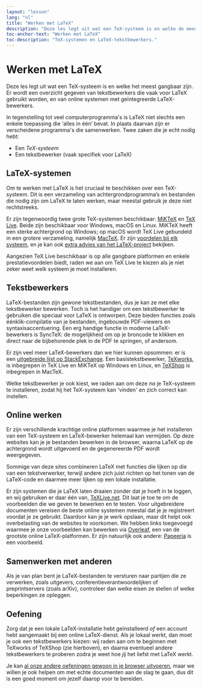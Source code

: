 ```yaml
---
layout: "lesson"
lang: "nl"
title: "Werken met LaTeX"
description: "Deze les legt uit wat een TeX-systeem is en welke de meest gangbare zijn. Er wordt een overzicht gegeven van tekstbewerkers die vaak met LaTeX gebruikt worden, en van online systemen met geïntegreerde LaTeX-bewerkers."
toc-anchor-text: "Werken met LaTeX"
toc-description: "TeX-systemen en LaTeX-tekstbewerkers."
---
```


# Werken met LaTeX

<span
  class="summary">Deze les legt uit wat een TeX-systeem is en welke het meest gangbaar zijn. Er wordt een overzicht gegeven van tekstbewerkers die vaak voor LaTeX gebruikt worden, en van online systemen met geïntegreerde LaTeX-bewerkers.</span>

In tegenstelling tot veel computerprogramma's is LaTeX niet slechts een enkele toepassing die ‘alles in één’ bevat. 
In plaats daarvan zijn er verscheidene programma's die samenwerken.
Twee zaken die je echt nodig hebt:

- Een _TeX-systeem_
- Een tekstbewerker (vaak specifiek voor LaTeX)

## LaTeX-systemen

Om te werken met LaTeX is het cruciaal te beschikken over een TeX-systeem. 
Dit is een verzameling van achtergrondprogramma’s en bestanden die nodig zijn om LaTeX te laten werken, maar meestal gebruik je deze niet rechtstreeks.

Er zijn tegenwoordig twee grote TeX-systemen beschikbaar:
[MiKTeX](https://miktex.org/) en [TeX Live](https://tug.org/texlive). 
Beide zijn beschikbaar voor Windows, macOS en Linux.
MiKTeX heeft een sterke achtergrond op Windows;
op macOS wordt TeX Live gebundeld in een grotere verzameling, namelijk [MacTeX](http://www.tug.org/mactex/).
Er zijn [voordelen bij elk systeem](https://tex.stackexchange.com/questions/20036), en je kan ook [extra advies van het LaTeX-project](https://www.latex-project.org/get/) bekijken.

Aangezien TeX Live beschikbaar is op alle gangbare platformen en enkele prestatievoordelen biedt, raden we aan om TeX Live te kiezen als je niet zeker weet welk systeem je moet installeren.

## Tekstbewerkers

LaTeX-bestanden zijn gewone tekstbestanden, dus je kan ze met elke tekstbewerker bewerken.
Toch is het handiger om een tekstbewerker te gebruiken die speciaal voor LaTeX is ontworpen. 
Deze bieden functies zoals éénklik-compilatie van je bestanden, ingebouwde PDF-viewers en syntaxisaccentuering. 
Een erg handige functie in moderne LaTeX-bewerkers is SyncTeX: de mogelijkheid om op je broncode te klikken en direct naar de bijbehorende plek in de PDF te springen, of andersom.

Er zijn veel meer LaTeX-bewerkers dan we hier kunnen opsommen: 
er is een [uitgebreide lijst op StackExchange](https://tex.stackexchange.com/questions/339/latex-editors-ides).
Een basistekstbewerker, [TeXworks](https://tug.org/texworks), is inbegrepen in TeX Live en MiKTeX op Windows en Linux, en [TeXShop](https://pages.uoregon.edu/koch/texshop/) is inbegrepen in MacTeX.

<p 
  class="hint">Welke tekstbewerker je ook kiest, we raden aan om deze <i>na</i> je TeX-systeem te installeren, zodat hij het TeX-systeem kan 'vinden' en zich correct kan instellen.</p>

## Online werken

Er zijn verschillende krachtige online platformen waarmee je het installeren van een TeX-systeem en LaTeX-bewerker helemaal kan vermijden. 
Op deze websites kan je je bestanden bewerken in de browser, waarna LaTeX op de achtergrond wordt uitgevoerd en de gegenereerde PDF wordt weergegeven.

Sommige van deze sites combineren LaTeX met functies die lijken op die van een tekstverwerker, terwijl andere zich juist richten op het tonen van de LaTeX-code en daarmee meer lijken op een lokale installatie.

Er zijn systemen die je LaTeX laten draaien zonder dat je hoeft in te loggen, en wij gebruiken er daar één van, [TeXLive.net](https://texlive.net).
Dit laat je toe te om de voorbeelden die we geven te bewerken en te testen. 
Voor uitgebreidere documenten vereisen de beste online systemen meestal dat je je registreert voordat je ze gebruikt. 
Daardoor kan je je werk opslaan, maar dit helpt ook overbelasting van de websites te voorkomen. 
We hebben links toegevoegd waarmee je onze voorbeelden kan bewerken via [Overleaf](https://www.overleaf.com), een van de grootste online LaTeX-platformen. 
Er zijn natuurlijk ook andere: [Papeeria](https://papeeria.com/) is een voorbeeld.

## Samenwerken met anderen

Als je van plan bent je LaTeX-bestanden te versturen naar partijen die ze verwerken, zoals uitgevers, conferentieverantwoordelijken of preprintservers
(zoals arXiv), controleer dan welke eisen ze stellen of welke beperkingen ze opleggen.

## Oefening

Zorg dat je een lokale LaTeX-installatie hebt geïnstalleerd _of_ een account hebt aangemaakt bij een online LaTeX-dienst. 
Als je lokaal werkt, dan moet je ook een tekstbewerkers kiezen: 
wij raden aan om te beginnen met TeXworks of TeXShop (zie hierboven), en daarna eventueel andere tekstbewerkers te proberen zodra je weet hoe _jij_ het liefst met LaTeX werkt.

Je kan [al onze andere oefeningen gewoon in je browser uitvoeren](help.md), maar we willen je ook helpen om met echte documenten aan de slag te gaan, dus dit is een goed moment om jezelf daarop voor te bereiden.
